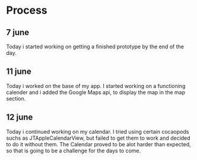 # Process

## 7 june
Today i started working on getting a finished prototype by the end of the day.

## 11 june
Today i worked on the base of my app. I started working on a functioning calender and i added the Google Maps api,
to display the map in the map section.

## 12 june
Today i continued working on my calendar. I tried using certain cocaopods suchs as JTAppleCalendarView, but failed to get them to work and decided to do it without them. The Calendar proved to be alot harder than expected, so that is going to be a challenge for the days to come.

